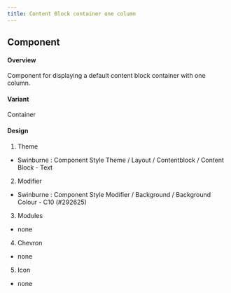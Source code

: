 ```yaml
---
title: Content Block container one column
---
```

## Component
#### Overview
 Component for displaying a default content block container with one column.
#### Variant
 Container
#### Design
1. Theme
 * Swinburne : Component Style Theme / Layout / Contentblock / Content Block - Text
2. Modifier
 * Swinburne : Component Style Modifier / Background / Background Colour - C10 (#292625)
3. Modules
 * none
4. Chevron
 * none
5. Icon
 * none
